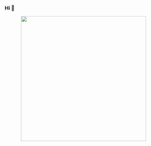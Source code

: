### Hi 👋

<div id="header" align="center">
  <img src="https://i.imgur.com/g4aqS3Q.mp4" width="400"/>
</div>
